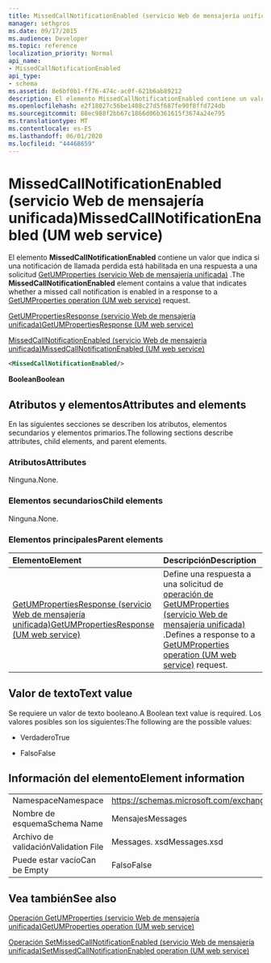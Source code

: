 ```yaml
---
title: MissedCallNotificationEnabled (servicio Web de mensajería unificada)
manager: sethgros
ms.date: 09/17/2015
ms.audience: Developer
ms.topic: reference
localization_priority: Normal
api_name:
- MissedCallNotificationEnabled
api_type:
- schema
ms.assetid: 8e6bf0b1-ff76-474c-ac0f-621b6ab89212
description: El elemento MissedCallNotificationEnabled contiene un valor que indica si una notificación de llamada perdida está habilitada en una respuesta a una solicitud GetUMProperties (servicio Web de mensajería unificada).
ms.openlocfilehash: e2f18027c56be1408c27d5f687fe90f8ffd724db
ms.sourcegitcommit: 88ec988f2bb67c1866d06b361615f3674a24e795
ms.translationtype: MT
ms.contentlocale: es-ES
ms.lasthandoff: 06/01/2020
ms.locfileid: "44468659"
---
```

# <a name="missedcallnotificationenabled-um-web-service"></a><span data-ttu-id="192bf-103">MissedCallNotificationEnabled (servicio Web de mensajería unificada)</span><span class="sxs-lookup"><span data-stu-id="192bf-103">MissedCallNotificationEnabled (UM web service)</span></span>

<span data-ttu-id="192bf-104">El elemento **MissedCallNotificationEnabled** contiene un valor que indica si una notificación de llamada perdida está habilitada en una respuesta a una solicitud [GetUMProperties (servicio Web de mensajería unificada)](getumproperties-operation-um-web-service.md) .</span><span class="sxs-lookup"><span data-stu-id="192bf-104">The **MissedCallNotificationEnabled** element contains a value that indicates whether a missed call notification is enabled in a response to a [GetUMProperties operation (UM web service)](getumproperties-operation-um-web-service.md) request.</span></span> 
  
[<span data-ttu-id="192bf-105">GetUMPropertiesResponse (servicio Web de mensajería unificada)</span><span class="sxs-lookup"><span data-stu-id="192bf-105">GetUMPropertiesResponse (UM web service)</span></span>](getumpropertiesresponse-um-web-service.md)
  
[<span data-ttu-id="192bf-106">MissedCallNotificationEnabled (servicio Web de mensajería unificada)</span><span class="sxs-lookup"><span data-stu-id="192bf-106">MissedCallNotificationEnabled (UM web service)</span></span>](missedcallnotificationenabled-um-web-service.md)
  
```xml
<MissedCallNotificationEnabled/>
```

 <span data-ttu-id="192bf-107">**Boolean**</span><span class="sxs-lookup"><span data-stu-id="192bf-107">**Boolean**</span></span>
## <a name="attributes-and-elements"></a><span data-ttu-id="192bf-108">Atributos y elementos</span><span class="sxs-lookup"><span data-stu-id="192bf-108">Attributes and elements</span></span>

<span data-ttu-id="192bf-109">En las siguientes secciones se describen los atributos, elementos secundarios y elementos primarios.</span><span class="sxs-lookup"><span data-stu-id="192bf-109">The following sections describe attributes, child elements, and parent elements.</span></span>
  
### <a name="attributes"></a><span data-ttu-id="192bf-110">Atributos</span><span class="sxs-lookup"><span data-stu-id="192bf-110">Attributes</span></span>

<span data-ttu-id="192bf-111">Ninguna.</span><span class="sxs-lookup"><span data-stu-id="192bf-111">None.</span></span>
  
### <a name="child-elements"></a><span data-ttu-id="192bf-112">Elementos secundarios</span><span class="sxs-lookup"><span data-stu-id="192bf-112">Child elements</span></span>

<span data-ttu-id="192bf-113">Ninguna.</span><span class="sxs-lookup"><span data-stu-id="192bf-113">None.</span></span>
  
### <a name="parent-elements"></a><span data-ttu-id="192bf-114">Elementos principales</span><span class="sxs-lookup"><span data-stu-id="192bf-114">Parent elements</span></span>

|<span data-ttu-id="192bf-115">**Elemento**</span><span class="sxs-lookup"><span data-stu-id="192bf-115">**Element**</span></span>|<span data-ttu-id="192bf-116">**Descripción**</span><span class="sxs-lookup"><span data-stu-id="192bf-116">**Description**</span></span>|
|:-----|:-----|
|[<span data-ttu-id="192bf-117">GetUMPropertiesResponse (servicio Web de mensajería unificada)</span><span class="sxs-lookup"><span data-stu-id="192bf-117">GetUMPropertiesResponse (UM web service)</span></span>](getumpropertiesresponse-um-web-service.md) <br/> |<span data-ttu-id="192bf-118">Define una respuesta a una solicitud de [operación de GetUMProperties (servicio Web de mensajería unificada)](getumproperties-operation-um-web-service.md) .</span><span class="sxs-lookup"><span data-stu-id="192bf-118">Defines a response to a [GetUMProperties operation (UM web service)](getumproperties-operation-um-web-service.md) request.</span></span>  <br/> |
   
## <a name="text-value"></a><span data-ttu-id="192bf-119">Valor de texto</span><span class="sxs-lookup"><span data-stu-id="192bf-119">Text value</span></span>

<span data-ttu-id="192bf-120">Se requiere un valor de texto booleano.</span><span class="sxs-lookup"><span data-stu-id="192bf-120">A Boolean text value is required.</span></span> <span data-ttu-id="192bf-121">Los valores posibles son los siguientes:</span><span class="sxs-lookup"><span data-stu-id="192bf-121">The following are the possible values:</span></span>
  
- <span data-ttu-id="192bf-122">Verdadero</span><span class="sxs-lookup"><span data-stu-id="192bf-122">True</span></span>
    
- <span data-ttu-id="192bf-123">Falso</span><span class="sxs-lookup"><span data-stu-id="192bf-123">False</span></span>
    
## <a name="element-information"></a><span data-ttu-id="192bf-124">Información del elemento</span><span class="sxs-lookup"><span data-stu-id="192bf-124">Element information</span></span>

|||
|:-----|:-----|
|<span data-ttu-id="192bf-125">Namespace</span><span class="sxs-lookup"><span data-stu-id="192bf-125">Namespace</span></span>  <br/> |https://schemas.microsoft.com/exchange/services/2006/messages  <br/> |
|<span data-ttu-id="192bf-126">Nombre de esquema</span><span class="sxs-lookup"><span data-stu-id="192bf-126">Schema Name</span></span>  <br/> |<span data-ttu-id="192bf-127">Mensajes</span><span class="sxs-lookup"><span data-stu-id="192bf-127">Messages</span></span>  <br/> |
|<span data-ttu-id="192bf-128">Archivo de validación</span><span class="sxs-lookup"><span data-stu-id="192bf-128">Validation File</span></span>  <br/> |<span data-ttu-id="192bf-129">Messages. xsd</span><span class="sxs-lookup"><span data-stu-id="192bf-129">Messages.xsd</span></span>  <br/> |
|<span data-ttu-id="192bf-130">Puede estar vacío</span><span class="sxs-lookup"><span data-stu-id="192bf-130">Can be Empty</span></span>  <br/> |<span data-ttu-id="192bf-131">Falso</span><span class="sxs-lookup"><span data-stu-id="192bf-131">False</span></span>  <br/> |
   
## <a name="see-also"></a><span data-ttu-id="192bf-132">Vea también</span><span class="sxs-lookup"><span data-stu-id="192bf-132">See also</span></span>



[<span data-ttu-id="192bf-133">Operación GetUMProperties (servicio Web de mensajería unificada)</span><span class="sxs-lookup"><span data-stu-id="192bf-133">GetUMProperties operation (UM web service)</span></span>](getumproperties-operation-um-web-service.md)
  
[<span data-ttu-id="192bf-134">Operación SetMissedCallNotificationEnabled (servicio Web de mensajería unificada)</span><span class="sxs-lookup"><span data-stu-id="192bf-134">SetMissedCallNotificationEnabled operation (UM web service)</span></span>](setmissedcallnotificationenabled-operation-um-web-service.md)

